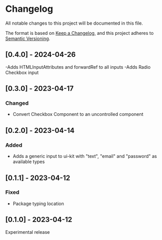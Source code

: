 # Changelog

All notable changes to this project will be documented in this file.

The format is based on [Keep a Changelog](https://keepachangelog.com/en/1.0.0/),
and this project adheres to [Semantic Versioning](https://semver.org/spec/v2.0.0.html).

## [0.4.0] - 2024-04-26

-Adds HTMLInputAttributes and forwardRef to all inputs
-Adds Radio Checkbox input

## [0.3.0] - 2023-04-17

### Changed

- Convert Checkbox Component to an uncontrolled component

## [0.2.0] - 2023-04-14

### Added

- Adds a generic input to ui-kit with "text", "email" and "password" as available types

## [0.1.1] - 2023-04-12

### Fixed

- Package typing location

## [0.1.0] - 2023-04-12

Experimental release
